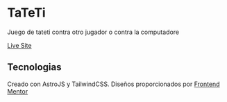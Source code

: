# TaTeTi
Juego de tateti contra otro jugador o contra la computadore

[Live Site](https://tateti.mourglia.dev/)

## Tecnologias
Creado con AstroJS y TailwindCSS.
Diseños proporcionados por [Frontend Mentor](https://www.frontendmentor.io/)